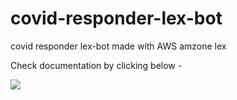 # covid-responder-lex-bot
covid responder lex-bot made with AWS amzone lex

Check documentation by clicking below -

<a href="https://c17hawke.github.io/covid-responder-lex-bot">
<img src="https://github.com/c17hawke/testRepo_forblog/blob/master/Screenshot%20from%202020-04-23%2021-36-52.png?raw=true">
</img></a>

